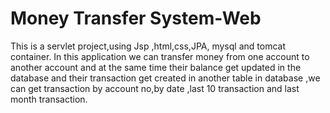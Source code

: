 # Money Transfer System-Web
This is a servlet project,using Jsp ,html,css,JPA, mysql and tomcat container.
In this application we can transfer money from one account to another account and at the same time their balance get updated in the database and their transaction get created in another table in database ,we can get transaction by account no,by date ,last 10 transaction and last month transaction.
